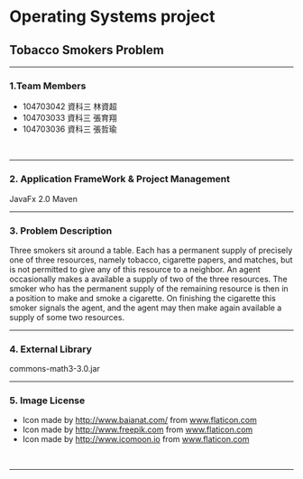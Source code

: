 # Operating Systems project
## Tobacco Smokers Problem
-----

### 1.Team Members
- 104703042 資科三 林資超
- 104703033 資科三 張育翔
- 104703036 資科三 張哲瑜
</br>

-----

### 2. Application FrameWork & Project Management
JavaFx 2.0
Maven
</br>

-----

### 3. Problem Description
Three smokers sit around a table. Each has a permanent supply of precisely one of three resources, namely tobacco, cigarette papers, and matches, but is not permitted to give any of this resource to a neighbor. An agent occasionally makes a available a supply of two of the three resources. The smoker who has the permanent supply of the remaining resource is then in a position to make and smoke a cigarette. On finishing the cigarette this smoker signals the agent, and the agent may then make again available a supply of some two resources.
</br>


-----

### 4. External Library
commons-math3-3.0.jar
</br>

-----

### 5. Image License
- Icon made by http://www.baianat.com/ from www.flaticon.com
- Icon made by http://www.freepik.com from www.flaticon.com
- Icon made by http://www.icomoon.io from www.flaticon.com 
</br>

----- 
